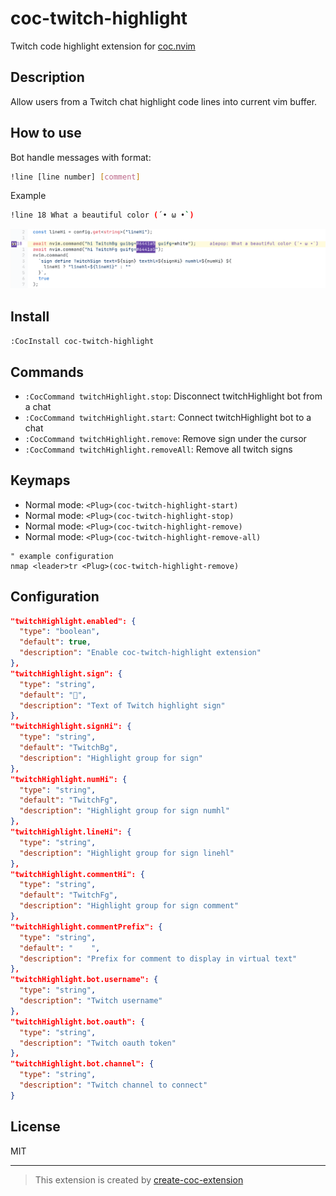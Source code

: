 # coc-twitch-highlight

Twitch code highlight extension for [coc.nvim](https://github.com/neoclide/coc.nvim)

## Description
Allow users from a Twitch chat highlight code lines into current vim buffer.

## How to use 
Bot handle messages with format:
```bash
!line [line number] [comment]
```
Example
```bash
!line 18 What a beautiful color (´• ω •`)
```
![example](./screenshot/example.png)

## Install

`:CocInstall coc-twitch-highlight`

## Commands

- `:CocCommand twitchHighlight.stop`: Disconnect twitchHighlight bot from a chat
- `:CocCommand twitchHighlight.start`: Connect twitchHighlight bot to a chat
- `:CocCommand twitchHighlight.remove`: Remove sign under the cursor
- `:CocCommand twitchHighlight.removeAll`: Remove all twitch signs

## Keymaps

- Normal mode: `<Plug>(coc-twitch-highlight-start)`
- Normal mode: `<Plug>(coc-twitch-highlight-stop)`
- Normal mode: `<Plug>(coc-twitch-highlight-remove)`
- Normal mode: `<Plug>(coc-twitch-highlight-remove-all)`

```vim
" example configuration
nmap <leader>tr <Plug>(coc-twitch-highlight-remove)
```

## Configuration

```json
"twitchHighlight.enabled": {
  "type": "boolean",
  "default": true,
  "description": "Enable coc-twitch-highlight extension"
},
"twitchHighlight.sign": {
  "type": "string",
  "default": "👀",
  "description": "Text of Twitch highlight sign"
},
"twitchHighlight.signHi": {
  "type": "string",
  "default": "TwitchBg",
  "description": "Highlight group for sign"
},
"twitchHighlight.numHi": {
  "type": "string",
  "default": "TwitchFg",
  "description": "Highlight group for sign numhl"
},
"twitchHighlight.lineHi": {
  "type": "string",
  "description": "Highlight group for sign linehl"
},
"twitchHighlight.commentHi": {
  "type": "string",
  "default": "TwitchFg",
  "description": "Highlight group for sign comment"
},
"twitchHighlight.commentPrefix": {
  "type": "string",
  "default": "    ",
  "description": "Prefix for comment to display in virtual text"
},
"twitchHighlight.bot.username": {
  "type": "string",
  "description": "Twitch username"
},
"twitchHighlight.bot.oauth": {
  "type": "string",
  "description": "Twitch oauth token"
},
"twitchHighlight.bot.channel": {
  "type": "string",
  "description": "Twitch channel to connect"
}
```

## License

MIT

---

> This extension is created by [create-coc-extension](https://github.com/fannheyward/create-coc-extension)
